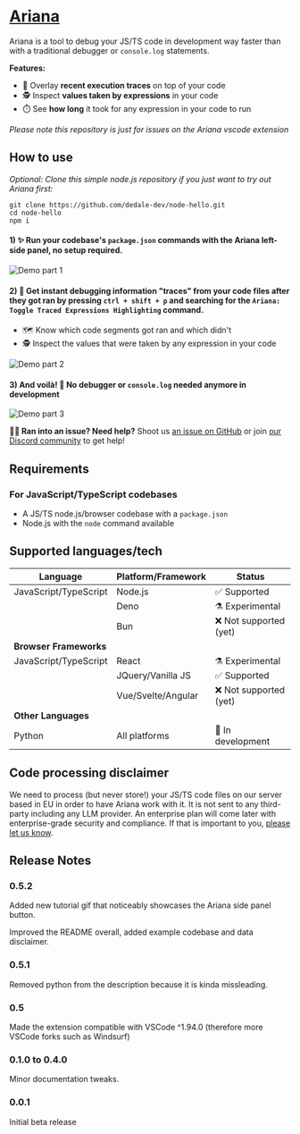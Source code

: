 # [Ariana](https://ariana.dev)

Ariana is a tool to debug your JS/TS code in development way faster than with a traditional debugger or `console.log` statements.

**Features:**

- 📑 Overlay **recent execution traces** on top of your code
- 🕵️ Inspect **values taken by expressions** in your code 
- ⏱️ See **how long** it took for any expression in your code to run

*Please note this repository is just for issues on the Ariana vscode extension*

## How to use

*Optional: Clone this simple node.js repository if you just want to try out Ariana first:*

```
git clone https://github.com/dedale-dev/node-hello.git
cd node-hello
npm i
```

#### 1) ✨ Run your codebase's `package.json` commands with the Ariana left-side panel, no setup required.

![Demo part 1](https://github.com/dedale-dev/.github/blob/main/demo_part1_v2.gif?raw=true)

#### 2) 👾 Get instant debugging information "traces" from your code files after they got ran by pressing `ctrl + shift + p` and searching for the `Ariana: Toggle Traced Expressions Highlighting` command.
   
- 🗺️ Know which code segments got ran and which didn't
- 🕵️ Inspect the values that were taken by any expression in your code

![Demo part 2](https://github.com/dedale-dev/.github/blob/main/demo_part2_0.gif?raw=true)

#### 3) And voilà! 🥳 No debugger or `console.log` needed anymore in development

![Demo part 3](https://github.com/dedale-dev/.github/blob/main/demo_part2_1.gif?raw=true)

**😵‍💫 Ran into an issue? Need help?** Shoot us [an issue on GitHub](https://github.com/dedale-dev/ariana/issues) or join [our Discord community](https://discord.gg/kX7r6b5dpN) to get help!

## Requirements

### For JavaScript/TypeScript codebases

- A JS/TS node.js/browser codebase with a `package.json`
- Node.js with the `node` command available

## Supported languages/tech

| Language | Platform/Framework | Status |
|----------|-------------------|---------|
| JavaScript/TypeScript | Node.js | ✅ Supported |
| | Deno | ⚗️ Experimental |
| | Bun | ❌ Not supported (yet) |
| **Browser Frameworks** | | |
| JavaScript/TypeScript | React | ⚗️ Experimental |
| | JQuery/Vanilla JS | ✅ Supported |
| | Vue/Svelte/Angular | ❌ Not supported (yet) |
| **Other Languages** | | |
| Python | All platforms | 🚧 In development |

## Code processing disclaimer

We need to process (but never store!) your JS/TS code files on our server based in EU in order to have Ariana work with it. It is not sent to any third-party including any LLM provider. An enterprise plan will come later with enterprise-grade security and compliance. If that is important to you, [please let us know](https://discord.gg/kX7r6b5dpN).

## Release Notes

### 0.5.2

Added new tutorial gif that noticeably showcases the Ariana side panel button.

Improved the README overall, added example codebase and data disclaimer.

### 0.5.1

Removed python from the description because it is kinda missleading.

### 0.5

Made the extension compatible with VSCode ^1.94.0 (therefore more VSCode forks such as Windsurf)

### 0.1.0 to 0.4.0

Minor documentation tweaks.

### 0.0.1

Initial beta release
